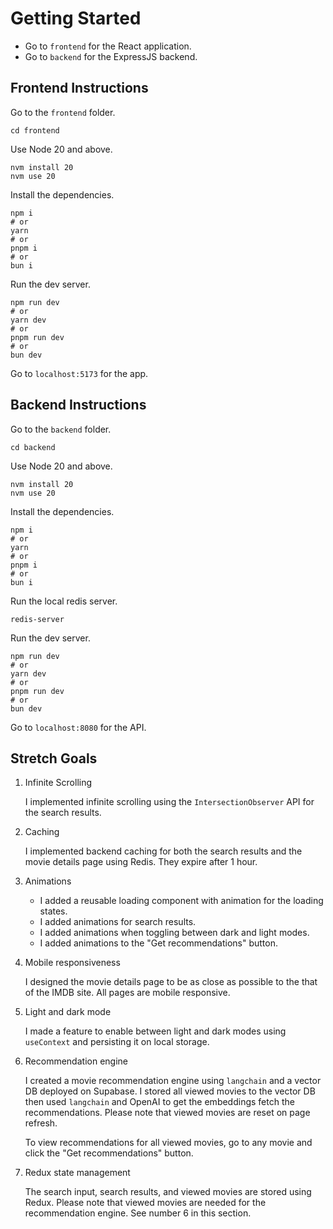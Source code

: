 # Getting Started
- Go to `frontend` for the React application.
- Go to `backend` for the ExpressJS backend.

## Frontend Instructions
Go to the `frontend` folder.
```
cd frontend
```
Use Node 20 and above.
```
nvm install 20
nvm use 20
```
Install the dependencies.
```
npm i
# or
yarn
# or
pnpm i
# or
bun i
```
Run the dev server.
```
npm run dev
# or
yarn dev
# or
pnpm run dev
# or
bun dev
```
Go to `localhost:5173` for the app.

## Backend Instructions
Go to the `backend` folder.
```
cd backend
```
Use Node 20 and above.
```
nvm install 20
nvm use 20
```
Install the dependencies.
```
npm i
# or
yarn
# or
pnpm i
# or
bun i
```
Run the local redis server.
```
redis-server
```
Run the dev server.
```
npm run dev
# or
yarn dev
# or
pnpm run dev
# or
bun dev
```
Go to `localhost:8080` for the API.

## Stretch Goals
1. Infinite Scrolling

    I implemented infinite scrolling using the `IntersectionObserver` API for the search results.
2. Caching

    I implemented backend caching for both the search results and the movie details page using Redis. They expire after 1 hour.
3. Animations
   - I added a reusable loading component with animation for the loading states.
   - I added animations for search results.
   - I added animations when toggling between dark and light modes.
   - I added animations to the "Get recommendations" button.
4. Mobile responsiveness

    I designed the movie details page to be as close as possible to the that of the IMDB site. All pages are mobile responsive.
5. Light and dark mode

    I made a feature to enable between light and dark modes using `useContext` and persisting it on local storage.
6. Recommendation engine

    I created a movie recommendation engine using `langchain` and a vector DB deployed on Supabase. I stored all viewed movies to the vector DB then used `langchain` and OpenAI to get the embeddings fetch the recommendations. Please note that viewed movies are reset on page refresh.

    To view recommendations for all viewed movies, go to any movie and click the "Get recommendations" button.
7. Redux state management

    The search input, search results, and viewed movies are stored using Redux. Please note that viewed movies are needed for the recommendation engine. See number 6 in this section.

